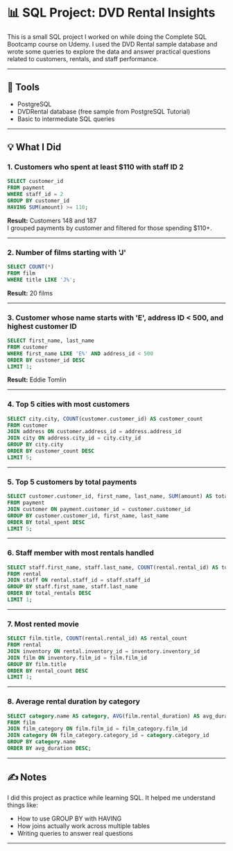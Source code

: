 # 📊 SQL Project: DVD Rental Insights

This is a small SQL project I worked on while doing the Complete SQL Bootcamp course on Udemy. I used the DVD Rental sample database and wrote some queries to explore the data and answer practical questions related to customers, rentals, and staff performance.

---

## 🔧 Tools
- PostgreSQL
- DVDRental database (free sample from PostgreSQL Tutorial)
- Basic to intermediate SQL queries

---

## 💡 What I Did

### 1. Customers who spent at least $110 with staff ID 2
```sql
SELECT customer_id
FROM payment
WHERE staff_id = 2
GROUP BY customer_id
HAVING SUM(amount) >= 110;
```
**Result:** Customers 148 and 187  
I grouped payments by customer and filtered for those spending $110+.

---

### 2. Number of films starting with 'J'
```sql
SELECT COUNT(*)
FROM film
WHERE title LIKE 'J%';
```
**Result:** 20 films

---

### 3. Customer whose name starts with 'E', address ID < 500, and highest customer ID
```sql
SELECT first_name, last_name
FROM customer
WHERE first_name LIKE 'E%' AND address_id < 500
ORDER BY customer_id DESC
LIMIT 1;
```
**Result:** Eddie Tomlin

---

### 4. Top 5 cities with most customers
```sql
SELECT city.city, COUNT(customer.customer_id) AS customer_count
FROM customer
JOIN address ON customer.address_id = address.address_id
JOIN city ON address.city_id = city.city_id
GROUP BY city.city
ORDER BY customer_count DESC
LIMIT 5;
```

---

### 5. Top 5 customers by total payments
```sql
SELECT customer.customer_id, first_name, last_name, SUM(amount) AS total_spent
FROM payment
JOIN customer ON payment.customer_id = customer.customer_id
GROUP BY customer.customer_id, first_name, last_name
ORDER BY total_spent DESC
LIMIT 5;
```

---

### 6. Staff member with most rentals handled
```sql
SELECT staff.first_name, staff.last_name, COUNT(rental.rental_id) AS total_rentals
FROM rental
JOIN staff ON rental.staff_id = staff.staff_id
GROUP BY staff.first_name, staff.last_name
ORDER BY total_rentals DESC
LIMIT 1;
```

---

### 7. Most rented movie
```sql
SELECT film.title, COUNT(rental.rental_id) AS rental_count
FROM rental
JOIN inventory ON rental.inventory_id = inventory.inventory_id
JOIN film ON inventory.film_id = film.film_id
GROUP BY film.title
ORDER BY rental_count DESC
LIMIT 1;
```

---

### 8. Average rental duration by category
```sql
SELECT category.name AS category, AVG(film.rental_duration) AS avg_duration
FROM film
JOIN film_category ON film.film_id = film_category.film_id
JOIN category ON film_category.category_id = category.category_id
GROUP BY category.name
ORDER BY avg_duration DESC;
```

---

## ✍️ Notes

I did this project as practice while learning SQL. It helped me understand things like:
- How to use GROUP BY with HAVING
- How joins actually work across multiple tables
- Writing queries to answer real questions

---
